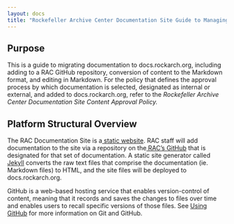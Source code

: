 ```yaml
---
layout: docs
title: "Rockefeller Archive Center Documentation Site Guide to Managing Content"
---
```


## Purpose

This is a guide to migrating documentation to docs.rockarch.org, including adding to a RAC GitHub repository, conversion of content to the Markdown format, and editing in Markdown. For the policy that defines the approval process by which documentation is selected, designated as internal or external, and added to docs.rockarch.org, refer to the *Rockefeller Archive Center Documentation Site Content Approval Policy.*

## Platform Structural Overview

The RAC Documentation Site is a[ static website](https://techterms.com/definition/staticwebsite). RAC staff will add documentation to the site via a repository on the[ RAC’s GitHub](https://github.com/RockefellerArchiveCenter) that is designated for that set of documentation. A static site generator called[ Jekyll](https://jekyllrb.com/) converts the raw text files that comprise the documentation (ie. Markdown files) to HTML, and the site files will be deployed to docs.rockarch.org.

GitHub is a web-based hosting service that enables version-control of content, meaning that it records and saves the changes to files over time and enables users to recall specific versions of those files. See [Using GitHub](#using-github) for more information on Git and GitHub.
